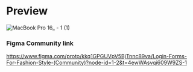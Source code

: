 # Preview
![MacBook Pro 16_ - 1 (1)](https://github.com/frontendvidu/public/assets/132292859/2cca8cf9-9c47-472f-b6e1-1a1d81c5eeb3)


### Figma Community link
https://www.figma.com/proto/kkq1GPGUVpV5BjTnnc89va/Login-Forms-For-Fashion-Style-(Community)?node-id=1-2&t=4ewWAsvqi609W9ZS-1
